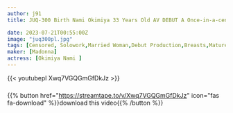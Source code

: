 ```yaml
---
author: j91
title: JUQ-300 Birth Nami Okimiya 33 Years Old AV DEBUT A Once-in-a-century Newcomer Appears.

date: 2023-07-21T00:55:00Z
image: "juq300pl.jpg"
tags: [Censored, Solowork,Married Woman,Debut Production,Breasts,Mature Woman,Digital Mosaic	]
maker: [Madonna]
actress: [Okimiya Nami ]
---
```



{{< youtubepl Xwq7VGQGmGfDkJz >}}
###

{{% button href="https://streamtape.to/v/Xwq7VGQGmGfDkJz" icon="fas fa-download" %}}download this video{{% /button %}}

